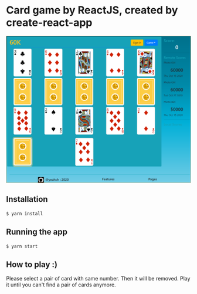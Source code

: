 # Card game by ReactJS, created by create-react-app
<div align="center">
<a href="https://bohdankutsenko.github.io/playing-card" target="_blank"><img src="./public/card-game.png" alt="screenshot" /></a>
</div>

## Installation

```bash
$ yarn install
```

## Running the app
```bash
$ yarn start
```

## How to play :)
Please select a pair of card with same number. Then it will be removed.
Play it until you can't find a pair of cards anymore.
